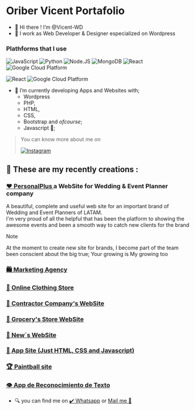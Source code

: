 # Oriber Vicent Portafolio

- 👋 Hi there !  I’m @Vicent-WD
- 🌃 I work as Web Developer & Designer especialized on Wordpress

<h3>Plathforms that I use</h3>
 <p> <img alt="JavaScript" src="https://img.shields.io/badge/JavaScript-F7DF1E?style=for-the-badge&amp;logo=javascript&amp;logoColor=white&amp;labelColor=101010" style="max-width: 100%;"> <img alt="Python" src="https://img.shields.io/badge/Python-yellow?style=for-the-badge&amp;logo=python&amp;logoColor=white&amp;labelColor=101010" style="max-width: 100%;"> <img alt="Node.JS" src="https://img.shields.io/badge/Node.JS-339933?style=for-the-badge&amp;logo=node.js&amp;logoColor=white&amp;labelColor=101010" style="max-width: 100%;"> <img alt="MongoDB" src="https://img.shields.io/badge/MongoDB-47A248?style=for-the-badge&amp;logo=mongodb&amp;logoColor=white&amp;labelColor=101010" style="max-width: 100%;"> <img alt="React" src="https://img.shields.io/badge/React-45b8d8?style=for-the-badge&amp;logo=react&amp;logoColor=white&amp;labelColor=101010" style="max-width: 100%;"> <img alt="Google Cloud Platform" src="https://img.shields.io/badge/Google_Cloud_Platform-1a73e8?style=for-the-badge&amp;logo=google-cloud&amp;logoColor=white&amp;labelColor=101010" style="max-width: 100%;"> 


  <img alt="React" src="https://img.shields.io/badge/-React-45b8d8?style=flat-square&logo=react&logoColor=white" /> <img alt="Google Cloud Platform" src="https://img.shields.io/badge/-Google_Cloud_Platform-1a73e8?style=flat-square&logo=google-cloud&logoColor=white" /> </p>

- 🌱 I’m currently developing Apps and Websites with;
  - Wordpress 
  - PHP,
  - HTML,
  - CSS,
  - Bootstrap and _ofcourse_;
  - Javascript 🤩;
 
> You can know more about me on  <p><a href="https://www.instagram.com/vicent_oriber20" target="_blank" alt="Vicent_oriber20"><img alt="Instagram" src="https://img.shields.io/badge/Instagram-purple?.svg?&style=for-the-badge&logo=Instagram&logoColor=white" /></a> </p>

## 🦾 These are my recently creations :
  

### <a href="https://personalplus.com.ve" target="_blank" >❤️ PersonalPlus </a> a WebSite for Wedding & Event Planner company 

A beautiful, complete and useful web site for an important brand of Wedding and Event Planners of LATAM. <br>
I'm very proud of all the helpful that has been the platform to showing the awesome events and been a smooth way to catch new clients for the brand<br>

> [!NOTE]
> At the moment to create new site for brands, I become part of the team been conscient about the big true;
> Your growing is My growing too 
     
### <a href="https://vicent-wd.github.io/Agencia.github.io/" target="_blank">    🛍️ Marketing Agency</a> <br>
### <a href="https://vicent-wd.github.io/TiendaDeRopa.github.io/" target="_blank" >    🧥 Online Clothing Store</a> <br>
### <a href="https://vicent-wd.github.io/thehugecompany.github.io/" target="_blank" >    🚧 Contractor Company's WebSite</a> <br>
### <a href="https://vicent-wd.github.io/summermarket.github.io/" target="_blank" >    🥑 Grocery's Store WebSite</a> <br>
### <a href="https://vicent-wd.github.io/rush.github.io/" target="_blank" >    📰 New´s WebSite</a> <br>
### <a href="https://vicent-wd.github.io/QuickLandingPage.github.io/" target="_blank" >    📲 App Site (Just HTML, CSS and Javascript)</a> <br>
### <a href="https://vicent-wd.github.io/paintball.github.io/" target="_blank" >    🏆 Paintball site </a> <br>
### <a href="https://vicent-wd.github.io/ocr.github.io/" target="_blank" >    👁️ App de Reconocimiento de Texto  </a> <br>


    
  
- 🔍 you can find me on
   	<a href="https://wa.me/+584147894210" target="_blank">✔️ Whatsapp</a> or <a href="mailto:olivervicent.wd@gmail.com" target="_blank">Mail me 📩</a>   
